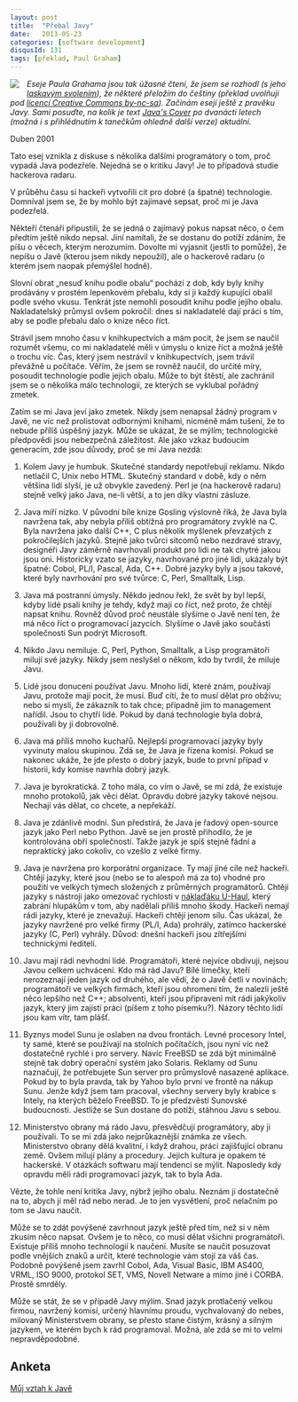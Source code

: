 ```yaml
---
layout: post
title:  "Přebal Javy"
date:   2013-05-23
categories: [software development]
disqusId: 131
tags: [překlad, Paul Graham]
---
```

<div style="float: left; margin: 0 1em 1em 0; text-align: center;"><a href="https://en.wikipedia.org/wiki/File:Java_programming_language_logo.svg"><img src="https://upload.wikimedia.org/wikipedia/en/thumb/3/30/Java_programming_language_logo.svg/80px-Java_programming_language_logo.svg.png" /></a></div><i>Eseje Paula Grahama jsou tak úžasné čtení, že jsem se rozhodl (s jeho <a href="http://www.paulgraham.com/gfaq.html">laskavým svolením</a>), že některé přeložím do češtiny (překlad uvolňuji pod <a href="http://creativecommons.org/licenses/by-nc-sa/3.0/cz/">licencí Creative Commons by-nc-sa</a>). Začínám esejí ještě z pravěku Javy. Sami posuďte, na kolik je text <a href="http://www.paulgraham.com/javacover.html">Java's Cover</a> po dvanácti letech (možná i s přihlédnutím k tanečkům ohledně další verze) aktuální.</i>

<div style="clear:both"></div>

Duben 2001

Tato esej vznikla z diskuse s několika dalšími programátory o tom, proč vypadá Java podezřele. Nejedná se o kritiku Javy! Je to případová studie hackerova radaru.

V průběhu času si hackeři vytvořili cit pro dobré (a špatné) technologie. Domníval jsem se, že by mohlo být zajímavé sepsat, proč mi je Java podezřelá.

Někteří čtenáři připustili, že se jedná o zajímavý pokus napsat něco, o čem předtím ještě nikdo nepsal. Jiní namítali, že se dostanu do potíží zdáním, že píšu o věcech, kterým nerozumím. Dovolte mi vyjasnit (jestli to pomůže), že nepíšu o Javě (kterou jsem nikdy nepoužil), ale o hackerově radaru (o kterém jsem naopak přemýšlel hodně).
<!--more-->

Slovní obrat „nesuď knihu podle obalu“ pochází z dob, kdy byly knihy prodávány v prostém lepenkovém přebalu, kdy si ji každý kupující obalil podle svého vkusu. Tenkrát jste nemohli posoudit knihu podle jejího obalu. Nakladatelský průmysl ovšem pokročil: dnes si nakladatelé dají práci s tím, aby se podle přebalu dalo o knize něco říct.

Strávil jsem mnoho času v knihkupectvích a mám pocit, že jsem se naučil rozumět všemu, co mi nakladatelé měli v úmyslu o knize říct a možná ještě o trochu víc. Čas, který jsem nestrávil v knihkupectvích, jsem trávil převážně u počítače. Věřím, že jsem se rovněž naučil, do určité míry, posoudit technologie podle jejich obalu. Může to být štěstí, ale zachránil jsem se o několika málo technologií, ze kterých se vyklubal pořádný zmetek.

Zatím se mi Java jeví jako zmetek. Nikdy jsem nenapsal žádný program v Javě, ne víc než prolistovat odbornými knihami, nicméně mám tušení, že to nebude příliš úspěšný jazyk. Může se ukázat, že se mýlím; technologické předpovědi jsou nebezpečná záležitost. Ale jako vzkaz budoucím generacím, zde jsou důvody, proč se mi Java nezdá:

1. Kolem Javy je humbuk. Skutečné standardy nepotřebují reklamu. Nikdo netlačil C, Unix nebo HTML. Skutečný standard v době, kdy o něm většina lidí slyší, je už obvykle zavedený. Perl je (na hackerově radaru) stejně velký jako Java, ne-li větší, a to jen díky vlastní zásluze.

2. Java míří nízko. V původní bíle knize Gosling výslovně říká, že Java byla navržena tak, aby nebyla příliš obtížná pro programátory zvyklé na C. Byla navržena jako další C++, C plus několik myšlenek převzatých z pokročilejších jazyků. Stejně jako tvůrci sitcomů nebo nezdravé stravy, designéři Javy záměrně navrhovali produkt pro lidi ne tak chytré jakou jsou oni. Historicky vzato se jazyky, navrhované pro jiné lidi, ukázaly být špatné: Cobol, PL/I, Pascal, Ada, C++. Dobré jazyky byly a jsou takové, které byly navrhování pro své tvůrce: C, Perl, Smalltalk, Lisp.

3. Java má postranní úmysly. Někdo jednou řekl, že svět by byl lepší, kdyby lidé psali knihy je tehdy, když mají co říct, než proto, že chtějí napsat knihu. Rovněž důvod proč neustále slyšíme o Javě není ten, že má něco říct o programovací jazycích. Slyšíme o Javě jako součásti společnosti Sun podrýt Microsoft.

4. Nikdo Javu nemiluje. C, Perl, Python, Smalltalk, a Lisp programátoři milují své jazyky. Nikdy jsem neslyšel o někom, kdo by tvrdil, že miluje Javu. 

5. Lidé jsou donuceni používat Javu. Mnoho lidí, které znám, používají Javu, protože mají pocit, že musí. Buď cítí, že to musí dělat pro obživu; nebo si myslí, že zákazník to tak chce; případně jim to management nařídil. Jsou to chytří lidé. Pokud by daná technologie byla dobrá, používali by ji dobrovolně.

6. Java má příliš mnoho kuchařů. Nejlepší programovací jazyky byly vyvinuty malou skupinou. Zdá se, že Java je řízena komisí. Pokud se nakonec ukáže, že jde přesto o dobrý jazyk, bude to první případ v historii, kdy komise navrhla dobrý jazyk. 

7. Java je byrokratická. Z toho mála, co vím o Javě, se mi zdá, že existuje mnoho protokolů, jak věci dělat. Opravdu dobré jazyky takové nejsou. Nechají vás dělat, co chcete, a nepřekáží.

8. Java je zdánlivě modní. Sun předstírá, že Java je řadový open-source jazyk jako Perl nebo Python. Javě se jen prostě přihodilo, že je kontrolována obří společností. Takže jazyk je spíš stejně fádní a nepraktický jako cokoliv, co vzešlo z velké firmy.

9. Java je navržena pro korporátní organizace. Ty mají jiné cíle než hackeři. Chtějí jazyky, které jsou (nebo se to alespoň má za to) vhodné pro použití ve velkých týmech složených z průměrných programátorů. Chtějí jazyky s nástroji jako omezovač rychlosti v <a href="http://en.wikipedia.org/wiki/U-Haul">náklaďáku U-Haul</a>, který zabrání hlupákům v tom, aby nadělali příliš mnoho škody. Hackeři nemají rádi jazyky, které je znevažují. Hackeři chtějí jenom sílu. Čas ukázal, že jazyky navržené pro velké firmy (PL/I, Ada) prohrály, zatímco hackerské jazyky (C, Perl) vyhrály. Důvod: dnešní hackeři jsou zítřejšími technickými řediteli.

10. Javu mají rádi nevhodní lidé. Programátoři, které nejvíce obdivuji, nejsou Javou celkem uchváceni. Kdo má rád Javu? Bílé límečky, kteří nerozeznají jeden jazyk od druhého, ale vědí, že o Javě četli v novinách; programátoři ve velkých firmách, kteří jsou ohromeni tím, že nalezli ještě něco lepšího než C++; absolventi, kteří jsou připraveni mít rádi jakýkoliv jazyk, který jim zajistí práci (píšem z toho písemku?). Názory těchto lidí jsou kam vítr, tam plášť.

11. Byznys model Sunu je oslaben na dvou frontách. Levné procesory Intel, ty samé, které se používají na stolních počítačích, jsou nyní víc než dostatečně rychlé i pro servery. Navíc FreeBSD se zdá být minimálně stejně tak dobrý operační systém jako Solaris. Reklamy od Sunu naznačují, že potřebujete Sun server pro průmyslově nasazené aplikace. Pokud by to byla pravda, tak by Yahoo bylo první ve frontě na nákup Sunu. Jenže když jsem tam pracoval, všechny servery byly krabice s Intely, na kterých běželo FreeBSD. To je předzvěstí Sunovské budoucnosti. Jestliže se Sun dostane do potíží, stáhnou Javu s sebou.

12. Ministerstvo obrany má rádo Javu, přesvědčují programátory, aby ji používali. To se mi zdá jako nejprůkaznější známka ze všech. Ministerstvo obrany dělá kvalitní, i když drahou, práci zajišťující obranu země. Ovšem milují plány a procedury. Jejich kultura je opakem té hackerské. V otázkách softwaru mají tendenci se mýlit. Naposledy kdy opravdu měli rádi programovací jazyk, tak to byla Ada.

Vězte, že tohle není kritika Javy, nýbrž jejího obalu. Neznám ji dostatečně na to, abych ji měl rád nebo nerad. Je to jen vysvětlení, proč nelačním po tom se Javu naučit.

Může se to zdát povýšené zavrhnout jazyk ještě před tím, než si v něm zkusím něco napsat. Ovšem je to něco, co musí dělat všichni programátoři. Existuje příliš mnoho technologií k naučení. Musíte se naučit posuzovat podle vnějších znaků a určit, které technologie vám stojí za váš čas. Podobně povýšeně jsem zavrhl Cobol, Ada, Visual Basic, IBM AS400, VRML, ISO 9000, protokol SET, VMS, Novell Netware a mimo jiné i CORBA. Prostě smrděly.

Může se stát, že se v případě Javy mýlím. Snad jazyk protlačený velkou firmou, navržený komisí, určený hlavnímu proudu, vychvalovaný do nebes, milovaný Ministerstvem obrany, se přesto stane čistým, krásný a silným jazykem, ve kterém bych k rád programoval. Možná, ale zdá se mi to velmi nepravděpodobné.

Anketa
------

<script type="text/javascript" charset="utf-8" src="https://static.polldaddy.com/p/7125237.js"></script>
<noscript><a href="http://polldaddy.com/poll/7125237/">Můj vztah k Javě</a></noscript>